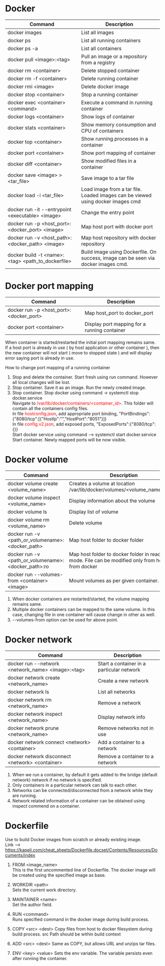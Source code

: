 # Docker

Command | Description
--- | ---
docker images | List all images
docker ps | List all running containers
docker ps -a | List all containers
docker pull \<image>:\<tag> | Pull an image or a repository from a registry
docker rm \<container> | Delete stopped container
docker rm -f \<container> | Delete running container
docker rmi \<image> | Delete docker image
docker stop \<container> | Stop a running container 
docker exec \<container> \<command> | Execute a command in running container
docker logs \<container> | Show logs of container
docker stats \<container> | Show memory consumption and CPU of containers
docker top \<container> | Show running processes in a container
docker port \<container> | Show port mapping of container
docker diff \<container> | Show modified files in a container
docker save \<image> > \<tar_file> | Save image to a tar file
docker load -i \<tar_file> | Load image from a tar file. Loaded images can be viewed using docker images cmd
docker run -it --entrypoint \<executable> \<image> | Change the entry point
docker run -p \<host_port>:\<docker_port> \<image> | Map host port with docker port
docker run -v \<host_path>:\<docker_path> \<image> | Map host repository with docker repository
docker build -t \<name>:\<tag> \<path_to_dockerfile> | Build image using Dockerfile. On success, image can be seen via docker images cmd. 


# Docker port mapping
Command | Description
--- | ---
docker run -p \<host_port>:\<docker_port> | Map host_port to docker_port
docker port \<container> | Display port mapping for a running container

When  container is started/restarted the initial port mapping remains same. <br />
If a host port is already in use ( by host application or other container ), then the new container will not start ( move to stopped state ) and will display error saying port is already in use.

How to change port mapping of a running container
1) Stop and delete the container. Start fresh using run command. However all local changes will be lost.
2) Stop container. Save it as an image. Run the newly created image.
3) Stop container. Stop docker using command -> systemctl stop docker.service <br />
Navigate to <span style="color: red">/var/lib/docker/containers/\<container_id></span>. This folder will contain all the containers config files. <br />
In file <span style="color: red">hostconfig.json</span>, add appropriate port binding, "PortBindings":{"8080/tcp":[{"HostIp":"","HostPort":"8051"}]} <br />
In file <span style="color: red">config.v2.json</span>, add exposed ports, "ExposedPorts":{"8080/tcp":{}} <br />
Start docker service using command --> systemctl start docker.service <br />
Start container. Newly mapped ports will be now visible. <br />

# Docker volume
Command | Description
--- | ---
docker volume create \<volume_name> | Creates a volume at location /var/lib/docker/volumes/\<volume_name>/_data
docker volume inspect \<volume_name> | Display information about the volume
docker volume ls | Display list of volume
docker volume rm \<volume_name> | Delete volume
docker run -v \<path_or_volumename>:\<docker_path> | Map host folder to docker folder
docker run -v \<path_or_volumename>:\<docker_path>:ro | Map host folder to docker folder in read-only mode. File can be modified only from host, not from docker
docker run --volumes-from \<container> \<image> | Mount volumes as per given container.
  
1) When docker containers are restarted/started, the volume mapping remains same.
2) Multiple docker containers can be mapped to the same volume. In this case, changing file in one container will cause change in other as well.
3) --volumes-from option can be used for above point.

# Docker network
Command | Description
--- | ---
docker run --network \<network_name> \<image>:\<tag> | Start a container in a particular network
docker network create \<network_name> | Create a new network
docker network ls | List all networks
docker network rm \<network_name> | Remove a network
docker network inspect \<network_name> | Display network info
docker network prune \<network_name> | Remove networks not in use
docker network connect \<network> \<container> | Add a container to a network
docker network disconnect \<network> \<container> | Remove a container to a network

1) When we run a container, by default it gets added to the bridge (default network) network if no network is specified.<br/>
2) Only containers in a particular network can talk to each other.<br/>
3) Networks can be connected/disconnected from a network while they are running.<br/>
4) Network related information of a container can be obtained using inspect commend on a container.<br/>


# Dockerfile
Use to build Docker images from scratch or already existing image.<br/>
Link --> https://kapeli.com/cheat_sheets/Dockerfile.docset/Contents/Resources/Documents/index

1) FROM \<image_name><br/>
This is the first uncommented line of Dockerfile. The docker image will be created using the specified image as base.

2) WORKDIR \<path><br/>
Sets the current work directory.

3) MAINTAINER \<name><br/>
Set the author field.
  
4) RUN \<command><br/>
Runs specified command in the docker image during build process.

5) COPY \<src> \<dest>
Copy files from host to docker filesystem during build process. src Path should be within build context

6) ADD \<src> \<dest>
Same as COPY, but allows URL and unzips tar files.

7) ENV \<key> \<value>
Sets the env variable. The variable persists even after running the container.
